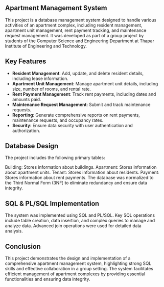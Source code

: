 ## Apartment Management System
This project is a database management system designed to handle various activities of an apartment complex, including resident management, apartment unit management, rent payment tracking, and maintenance request management. It was developed as part of a group project by students of the Computer Science and Engineering Department at Thapar Institute of Engineering and Technology.

## Key Features
- **Resident Management**: Add, update, and delete resident details, including lease information.
- **Apartment Unit Management**: Manage apartment unit details, including size, number of rooms, and rental rate.
- **Rent Payment Management**: Track rent payments, including dates and amounts paid.
- **Maintenance Request Management**: Submit and track maintenance requests.
- **Reporting**: Generate comprehensive reports on rent payments, maintenance requests, and occupancy rates.
- **Security**: Ensure data security with user authentication and authorization.

## Database Design
The project includes the following primary tables:

Building: Stores information about buildings.
Apartment: Stores information about apartment units.
Tenant: Stores information about residents.
Payment: Stores information about rent payments.
The database was normalized to the Third Normal Form (3NF) to eliminate redundancy and ensure data integrity.

## SQL & PL/SQL Implementation
The system was implemented using SQL and PL/SQL. Key SQL operations include table creation, data insertion, and complex queries to manage and analyze data. Advanced join operations were used for detailed data analysis.

## Conclusion
This project demonstrates the design and implementation of a comprehensive apartment management system, highlighting strong SQL skills and effective collaboration in a group setting. The system facilitates efficient management of apartment complexes by providing essential functionalities and ensuring data integrity.
